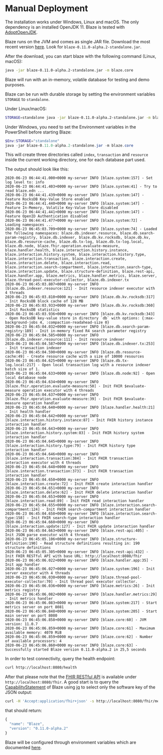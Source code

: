 # Manual Deployment

The installation works under Windows, Linux and macOS. The only dependency is an installed OpenJDK 11. Blaze is tested with [AdoptOpenJDK][1].

Blaze runs on the JVM and comes as single JAR file. Download the most recent version [here](https://github.com/samply/blaze/releases/tag/v0.9.0). Look for `blaze-0.11.0-alpha.2-standalone.jar`.

After the download, you can start blaze with the following command (Linux, macOS):

```bash
java -jar blaze-0.11.0-alpha.2-standalone.jar -m blaze.core
```

Blaze will run with an in-memory, volatile database for testing and demo purposes.

Blaze can be run with durable storage by setting the environment variables `STORAGE` to `standalone`. 

Under Linux/macOS:

```bash
STORAGE=standalone java -jar blaze-0.11.0-alpha.2-standalone.jar -m blaze.core
```

Under Windows, you need to set the Environment variables in the PowerShell before starting Blaze:

```powershell
$Env:STORAGE="standalone"
java -jar blaze-0.11.0-alpha.2-standalone.jar -m blaze.core
```

This will create three directories called `index`, `transaction` and `resource` inside the current working directory, one for each database part used.

The output should look like this:

```text
2020-06-23 06:44:41.000+0000 my-server INFO [blaze.system:157] - Set log level to: info
2020-06-23 06:44:41.403+0000 my-server INFO [blaze.system:41] - Try to read blaze.edn ...
2020-06-23 06:44:41.439+0000 my-server INFO [blaze.system:147] - Feature RocksDB Key-Value Store enabled
2020-06-23 06:44:41.440+0000 my-server INFO [blaze.system:147] - Feature In-Memory, Volatile Key-Value Store disabled
2020-06-23 06:44:41.441+0000 my-server INFO [blaze.system:147] - Feature OpenID Authentication disabled
2020-06-23 06:44:41.477+0000 my-server INFO [blaze.system:72] - Loading namespaces ...
2020-06-23 06:45:03.709+0000 my-server INFO [blaze.system:74] - Loaded the following namespaces: blaze.db.indexer.resource, blaze.db.search-param-registry, blaze.db.indexer, blaze.db.kv.rocksdb, blaze.db.kv, blaze.db.resource-cache, blaze.db.tx-log, blaze.db.tx-log.local, blaze.db.node, blaze.fhir.operation.evaluate-measure, blaze.handler.health, blaze.interaction.history.instance, blaze.interaction.history.system, blaze.interaction.history.type, blaze.interaction.transaction, blaze.interaction.create, blaze.interaction.delete, blaze.interaction.read, blaze.interaction.search-compartment, blaze.interaction.search-type, blaze.interaction.update, blaze.structure-definition, blaze.rest-api, blaze.handler.app, blaze.metrics, blaze.handler.metrics, blaze.server, blaze.thread-pool-executor-collector, blaze.db.indexer.tx
2020-06-23 06:45:03.807+0000 my-server INFO [blaze.db.indexer.resource:121] - Init resource indexer executor with 4 threads
2020-06-23 06:45:03.810+0000 my-server INFO [blaze.db.kv.rocksdb:317] - Init RocksDB block cache of 128 MB
2020-06-23 06:45:03.933+0000 my-server INFO [blaze.db.kv.rocksdb:360] - Init RocksDB statistics
2020-06-23 06:45:03.936+0000 my-server INFO [blaze.db.kv.rocksdb:343] - Open RocksDB key-value store in directory `db` with options: {:max-background-jobs 4, :compaction-readahead-size 0}
2020-06-23 06:45:04.032+0000 my-server INFO [blaze.db.search-param-registry:189] - Init in-memory fixed R4 search parameter registry
2020-06-23 06:45:04.585+0000 my-server INFO [blaze.db.indexer.resource:111] - Init resource indexer
2020-06-23 06:45:04.587+0000 my-server INFO [blaze.db.indexer.tx:253] - Init transaction indexer
2020-06-23 06:45:04.590+0000 my-server INFO [blaze.db.resource-cache:49] - Create resource cache with a size of 10000 resources
2020-06-23 06:45:04.625+0000 my-server INFO [blaze.db.tx-log.local:217] - Open local transaction log with a resource indexer batch size of 1.
2020-06-23 06:45:04.633+0000 my-server INFO [blaze.db.node:92] - Open local database node
2020-06-23 06:45:04.634+0000 my-server INFO [blaze.fhir.operation.evaluate-measure:50] - Init FHIR $evaluate-measure operation executor with 4 threads
2020-06-23 06:45:04.637+0000 my-server INFO [blaze.fhir.operation.evaluate-measure:39] - Init FHIR $evaluate-measure operation handler
2020-06-23 06:45:04.640+0000 my-server INFO [blaze.handler.health:21] - Init health handler
2020-06-23 06:45:04.642+0000 my-server INFO [blaze.interaction.history.instance:87] - Init FHIR history instance interaction handler
2020-06-23 06:45:04.643+0000 my-server INFO [blaze.interaction.history.system:83] - Init FHIR history system interaction handler
2020-06-23 06:45:04.645+0000 my-server INFO [blaze.interaction.history.type:79] - Init FHIR history type interaction handler
2020-06-23 06:45:04.646+0000 my-server INFO [blaze.interaction.transaction:384] - Init FHIR transaction interaction executor with 4 threads
2020-06-23 06:45:04.648+0000 my-server INFO [blaze.interaction.transaction:373] - Init FHIR transaction interaction handler
2020-06-23 06:45:04.650+0000 my-server INFO [blaze.interaction.create:72] - Init FHIR create interaction handler
2020-06-23 06:45:04.651+0000 my-server INFO [blaze.interaction.delete:62] - Init FHIR delete interaction handler
2020-06-23 06:45:04.653+0000 my-server INFO [blaze.interaction.read:89] - Init FHIR read interaction handler
2020-06-23 06:45:04.655+0000 my-server INFO [blaze.interaction.search-compartment:124] - Init FHIR search-compartment interaction handler
2020-06-23 06:45:04.658+0000 my-server INFO [blaze.interaction.search-type:158] - Init FHIR search-type interaction handler
2020-06-23 06:45:04.660+0000 my-server INFO [blaze.interaction.update:127] - Init FHIR update interaction handler
2020-06-23 06:45:04.663+0000 my-server INFO [blaze.rest-api:405] - Init JSON parse executor with 4 threads
2020-06-23 06:45:05.106+0000 my-server INFO [blaze.structure-definition:190] - Read structure definitions resulting in: 190 structure definitions
2020-06-23 06:45:05.305+0000 my-server INFO [blaze.rest-api:432] - Init FHIR RESTful API with base URL: http://localhost:8080/fhir
2020-06-23 06:45:06.022+0000 my-server INFO [blaze.handler.app:35] - Init app handler
2020-06-23 06:45:06.027+0000 my-server INFO [blaze.system:196] - Init server executor with 4 threads
2020-06-23 06:45:06.030+0000 my-server INFO [blaze.thread-pool-executor-collector:70] - Init thread pool executor collector.
2020-06-23 06:45:06.036+0000 my-server INFO [blaze.metrics:26] - Init metrics registry
2020-06-23 06:45:06.082+0000 my-server INFO [blaze.handler.metrics:29] - Init metrics handler
2020-06-23 06:45:06.083+0000 my-server INFO [blaze.system:217] - Start metrics server on port 8081
2020-06-23 06:45:06.848+0000 my-server INFO [blaze.system:205] - Start main server on port 8080
2020-06-23 06:45:06.858+0000 my-server INFO [blaze.core:60] - JVM version: 11.0.7
2020-06-23 06:45:06.859+0000 my-server INFO [blaze.core:61] - Maximum available memory: 4070 MiB
2020-06-23 06:45:06.859+0000 my-server INFO [blaze.core:62] - Number of available processors: 4
2020-06-23 06:45:06.860+0000 my-server INFO [blaze.core:63] - Successfully started Blaze version 0.11.0-alpha.2 in 25,5 seconds
```

In order to test connectivity, query the health endpoint:

```bash
curl http://localhost:8080/health
```

After that please note that the [FHIR RESTful API](https://www.hl7.org/fhir/http.html) is available under `http://localhost:8080/fhir`. A good start is to query the [CapabilityStatement](https://www.hl7.org/fhir/capabilitystatement.html) of Blaze using [jq](https://stedolan.github.io/jq/) to select only the software key of the JSON output:

```bash
curl -H 'Accept:application/fhir+json' -s http://localhost:8080/fhir/metadata | jq .software
```

that should return:

```javascript
{
  "name": "Blaze",
  "version": "0.11.0-alpha.2"
}
```

Blaze will be configured through environment variables which are documented [here][2].

[1]: <https://adoptopenjdk.net>
[2]: <environment-variables.md>
